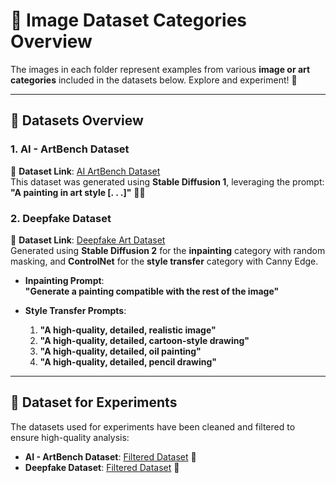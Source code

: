 # 🎨 **Image Dataset Categories Overview**  

The images in each folder represent examples from various **image or art categories** included in the datasets below. Explore and experiment! 🚀  

---

## 📂 **Datasets Overview**  

### **1. AI - ArtBench Dataset**  
📌 **Dataset Link**: [AI ArtBench Dataset](https://www.kaggle.com/datasets/ravidussilva/real-ai-art/data)  
This dataset was generated using **Stable Diffusion 1**, leveraging the prompt:  
**"A painting in art style [. . .]"** 🎨✨  

### **2. Deepfake Dataset**  
📌 **Dataset Link**: [Deepfake Art Dataset](https://www.kaggle.com/datasets/danielmao2019/deepfakeart)  
Generated using **Stable Diffusion 2** for the **inpainting** category with random masking, and **ControlNet** for the **style transfer** category with Canny Edge.  

- **Inpainting Prompt**:  
  **"Generate a painting compatible with the rest of the image"**  

- **Style Transfer Prompts**:  
  1. **"A high-quality, detailed, realistic image"**  
  2. **"A high-quality, detailed, cartoon-style drawing"**  
  3. **"A high-quality, detailed, oil painting"**  
  4. **"A high-quality, detailed, pencil drawing"**  

---

## 🧪 **Dataset for Experiments**  

The datasets used for experiments have been cleaned and filtered to ensure high-quality analysis:  

- **AI - ArtBench Dataset**: [Filtered Dataset](https://www.kaggle.com/datasets/godserenas/dataset) 🌟  
- **Deepfake Dataset**: [Filtered Dataset](https://www.kaggle.com/datasets/godserenas/deepfakesss) 🎯  
